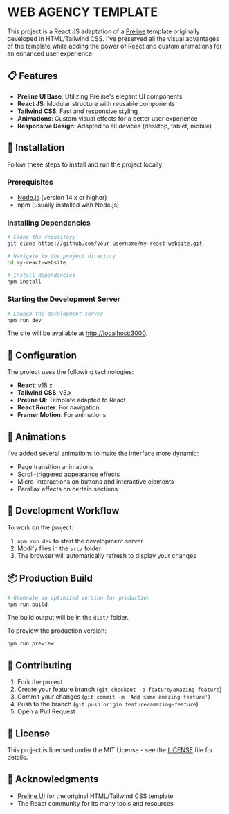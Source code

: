 # WEB AGENCY TEMPLATE

This project is a React JS adaptation of a [Preline](https://preline.co/templates/agency/index.html) template originally developed in HTML/Tailwind CSS. I've preserved all the visual advantages of the template while adding the power of React and custom animations for an enhanced user experience.

## 📋 Features

- **Preline UI Base**: Utilizing Preline's elegant UI components
- **React JS**: Modular structure with reusable components
- **Tailwind CSS**: Fast and responsive styling
- **Animations**: Custom visual effects for a better user experience
- **Responsive Design**: Adapted to all devices (desktop, tablet, mobile)

## 🚀 Installation

Follow these steps to install and run the project locally:

### Prerequisites

- [Node.js](https://nodejs.org/) (version 14.x or higher)
- npm (usually installed with Node.js)

### Installing Dependencies

```bash
# Clone the repository
git clone https://github.com/your-username/my-react-website.git

# Navigate to the project directory
cd my-react-website

# Install dependencies
npm install
```

### Starting the Development Server

```bash
# Launch the development server
npm run dev
```

The site will be available at [http://localhost:3000](http://localhost:3000).

## 🔧 Configuration

The project uses the following technologies:

- **React**: v18.x
- **Tailwind CSS**: v3.x
- **Preline UI**: Template adapted to React
- **React Router**: For navigation
- **Framer Motion**: For animations

## 🎨 Animations

I've added several animations to make the interface more dynamic:

- Page transition animations
- Scroll-triggered appearance effects
- Micro-interactions on buttons and interactive elements
- Parallax effects on certain sections

## 🔄 Development Workflow

To work on the project:

1. `npm run dev` to start the development server
2. Modify files in the `src/` folder
3. The browser will automatically refresh to display your changes

## 📦 Production Build

```bash
# Generate an optimized version for production
npm run build
```

The build output will be in the `dist/` folder.

To preview the production version:

```bash
npm run preview
```

## 🤝 Contributing

1. Fork the project
2. Create your feature branch (`git checkout -b feature/amazing-feature`)
3. Commit your changes (`git commit -m 'Add some amazing feature'`)
4. Push to the branch (`git push origin feature/amazing-feature`)
5. Open a Pull Request

## 📝 License

This project is licensed under the MIT License - see the [LICENSE](LICENSE) file for details.

## 🙏 Acknowledgments

- [Preline UI](https://preline.co/) for the original HTML/Tailwind CSS template
- The React community for its many tools and resources
